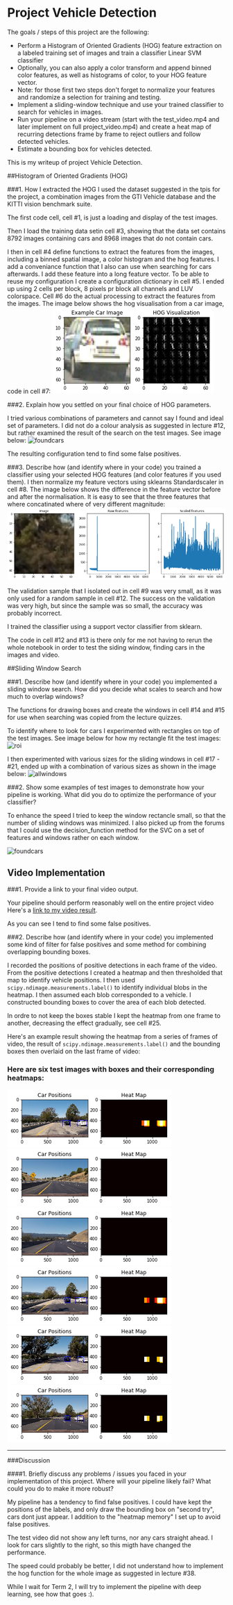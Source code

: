 # Project Vehicle Detection

The goals / steps of this project are the following:

* Perform a Histogram of Oriented Gradients (HOG) feature extraction on a labeled training set of images and train a classifier Linear SVM classifier
* Optionally, you can also apply a color transform and append binned color features, as well as histograms of color, to your HOG feature vector. 
* Note: for those first two steps don't forget to normalize your features and randomize a selection for training and testing.
* Implement a sliding-window technique and use your trained classifier to search for vehicles in images.
* Run your pipeline on a video stream (start with the test_video.mp4 and later implement on full project_video.mp4) and create a heat map of recurring detections frame by frame to reject outliers and follow detected vehicles.
* Estimate a bounding box for vehicles detected.

This is my writeup of project Vehicle Detection.


##Histogram of Oriented Gradients (HOG)

###1. How I extracted the HOG
I used the dataset suggested in the tpis for the project, a combination images from the GTI Vehicle database and the KITTI vision benchmark suite.

The first code cell, cell #1, is just a loading and display of the test images.

Then I load the training data setin cell #3, showing that the data set contains 8792 images containing cars and 8968 images that do not contain cars.

I then in cell #4 define functions to extract the features from the images, including a binned spatial image, a color histogram and the hog features. I add a conveniance function that I also can use when searching for cars afterwards. I add these feature into a long feature vector. To be able to reuse my configuration I create a configuration dictionary in cell #5. I ended up using 2 cells per block, 8 pixels pr block all channels and LUV colorspace. Cell #6 do the actual processing to extract the features from the images.
The image below shows the hog visualisation from a car image, code in cell #7:
![hog_visualisation](output_images/hogviz.png)


###2. Explain how you settled on your final choice of HOG parameters.

I tried various combinations of parameters and cannot say I found and ideal set of parameters. I did not do a colour analysis as suggested in lecture #12, but rather examined the result of the search on the test images. See image below: 
![foundcars](./output_images/foundcars.png)

The resulting configuration tend to find some false positives.

###3. Describe how (and identify where in your code) you trained a classifier using your selected HOG features (and color features if you used them).
I then normalize my feature vectors using sklearns Standardscaler in cell #8. The image below shows the difference in the feature vector before and after the normalisation. It is easy to see that the three features that where concatinated where of very different magnitude:
![feature_normalisation](./output_images/featurenormalisation.png)


The validation sample that I isolated out in cell #9 was very small, as it was only used for a random sample in cell #12. The success on the validation was very high, but since the sample was so small, the accuracy was probably incorrect.

I trained the classifier using a support vector classifier from sklearn.

The code in cell #12 and #13 is there only for me not having to rerun the whole notebook in order to test the siding window, finding cars in the images and video.

##Sliding Window Search

###1. Describe how (and identify where in your code) you implemented a sliding window search.  How did you decide what scales to search and how much to overlap windows?

The functions for drawing boxes and create the windows in cell #14 and #15 for use when searching was copied from the lecture quizzes. 

To identify where to look for cars I experimented with rectangles on top of the test images. See image below for how my rectangle fit the test images:
![roi](output_images/regionofinterest.png)

I then experimented with various sizes for the sliding windows in cell #17 - #21, ended up with a combination of various sizes as shown in the image below:
![allwindows](output_images/allwindows.png)




###2. Show some examples of test images to demonstrate how your pipeline is working.  What did you do to optimize the performance of your classifier?

To enhance the speed I tried to keep the window rectancle small, so that the number of sliding windows was minimized. I also picked up from the forums that I could use the decision_function method for the SVC on a set of features and windows rather on each window.

![foundcars](output_images/foundcars.png)


## Video Implementation

###1. Provide a link to your final video output.

Your pipeline should perform reasonably well on the entire project video 
Here's a [link to my video result](output_images/project_video_projected.mp4).

As you can see I tend to find some false positives.


###2. Describe how (and identify where in your code) you implemented some kind of filter for false positives and some method for combining overlapping bounding boxes.

I recorded the positions of positive detections in each frame of the video.  From the positive detections I created a heatmap and then thresholded that map to identify vehicle positions.  I then used `scipy.ndimage.measurements.label()` to identify individual blobs in the heatmap.  I then assumed each blob corresponded to a vehicle.  I constructed bounding boxes to cover the area of each blob detected.  

In ordre to not keep the boxes stable I kept the heatmap from one frame to another, decreasing the effect gradually, see cell #25.


Here's an example result showing the heatmap from a series of frames of video, the result of `scipy.ndimage.measurements.label()` and the bounding boxes then overlaid on the last frame of video:

### Here are six test images with boxes and their corresponding heatmaps:
![heatmap](output_images/heatmap0.png)
![heatmap](output_images/heatmap1.png)
![heatmap](output_images/heatmap2.png)
![heatmap](output_images/heatmap3.png)
![heatmap](output_images/heatmap4.png)
![heatmap](output_images/heatmap5.png)



---

###Discussion

####1. Briefly discuss any problems / issues you faced in your implementation of this project.  Where will your pipeline likely fail?  What could you do to make it more robust?

My pipeline has a tendency to find false positives. I could have kept the positions of the labels, and only draw the bounding box on "second try", cars dont just appear. I addition to the "heatmap memory" I set up to avoid false positives.

The test video did not show any left turns, nor any cars straight ahead. I look for cars slightly to the right, so this migth have changed the performance.

The speed could probably be better, I did not understand how to implement the hog function for the whole image as suggested in lecture #38.

While I wait for Term 2, I will try to implement the pipeline with deep learning, see how that goes :).